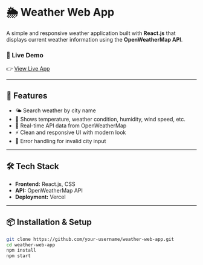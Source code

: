 # 🌦️ Weather Web App

A simple and responsive weather application built with **React.js** that displays current weather information using the **OpenWeatherMap API**.

### 🔗 Live Demo  
👉 [View Live App](https://weather-app-ten-liart-66.vercel.app)

---

## 🚀 Features

- 🌤️ Search weather by city name
- 📍 Shows temperature, weather condition, humidity, wind speed, etc.
- 🎯 Real-time API data from OpenWeatherMap
- ⚡ Clean and responsive UI with modern look
- 🔁 Error handling for invalid city input

---

## 🛠️ Tech Stack

- **Frontend:** React.js, CSS
- **API:** OpenWeatherMap API
- **Deployment:** Vercel

---

## 📦 Installation & Setup

```bash
git clone https://github.com/your-username/weather-web-app.git
cd weather-web-app
npm install
npm start
